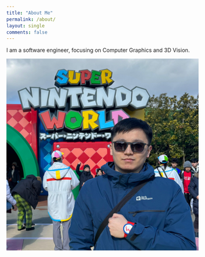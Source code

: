 ```yaml
---
title: "About Me"
permalink: /about/
layout: single
comments: false
---
```


I am a software engineer, focusing on Computer Graphics and 3D Vision.

![photo](/assets/imgs/myphoto.jpg)
